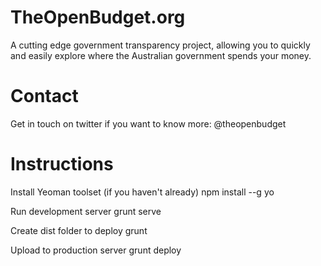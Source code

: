 TheOpenBudget.org
=================

A cutting edge government transparency project, allowing you to quickly and easily explore where the Australian government spends your money.

Contact
=======

Get in touch on twitter if you want to know more: @theopenbudget

Instructions
============

Install Yeoman toolset (if you haven't already)
npm install --g yo


Run development server
grunt serve


Create dist folder to deploy
grunt


Upload to production server
grunt deploy
